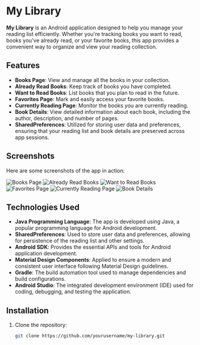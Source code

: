 # My Library

**My Library** is an Android application designed to help you manage your reading list efficiently. Whether you're tracking books you want to read, books you've already read, or your favorite books, this app provides a convenient way to organize and view your reading collection.

## Features

- **Books Page**: View and manage all the books in your collection.
- **Already Read Books**: Keep track of books you have completed.
- **Want to Read Books**: List books that you plan to read in the future.
- **Favorites Page**: Mark and easily access your favorite books.
- **Currently Reading Page**: Monitor the books you are currently reading.
- **Book Details**: View detailed information about each book, including the author, description, and number of pages.
- **SharedPreferences**: Utilized for storing user data and preferences, ensuring that your reading list and book details are preserved across app sessions.

## Screenshots

Here are some screenshots of the app in action:

![Books Page](./images/books_page.png)
![Already Read Books](./images/already_read_books.png)
![Want to Read Books](./images/want_to_read_books.png)
![Favorites Page](./images/favorites_page.png)
![Currently Reading Page](./images/currently_reading_page.png)
![Book Details](./images/book_details.png)

## Technologies Used

- **Java Programming Language**: The app is developed using Java, a popular programming language for Android development.
- **SharedPreferences**: Used to store user data and preferences, allowing for persistence of the reading list and other settings.
- **Android SDK**: Provides the essential APIs and tools for Android application development.
- **Material Design Components**: Applied to ensure a modern and consistent user interface following Material Design guidelines.
- **Gradle**: The build automation tool used to manage dependencies and build configurations.
- **Android Studio**: The integrated development environment (IDE) used for coding, debugging, and testing the application.

## Installation

1. Clone the repository:
   ```bash
   git clone https://github.com/yourusername/my-library.git

